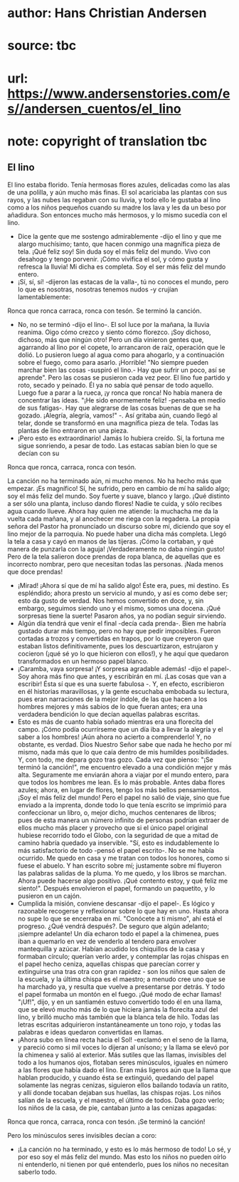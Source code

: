 # author: Hans Christian Andersen
# source: tbc
# url: https://www.andersenstories.com/es//andersen_cuentos/el_lino
# note: copyright of translation tbc

## El lino 

El lino estaba florido. Tenía hermosas flores azules, delicadas como las
alas de una polilla, y aún mucho más finas. El sol acariciaba las
plantas con sus rayos, y las nubes las regaban con su lluvia, y todo
ello le gustaba al lino como a los niños pequeños cuando su madre los
lava y les da un beso por añadidura. Son entonces mucho más hermosos, y
lo mismo sucedía con el lino.
- Dice la gente que me sostengo admirablemente -dijo el lino­ y que me
alargo muchísimo; tanto, que hacen conmigo una magnífica pieza de tela.
¡Qué feliz soy! Sin duda soy el más feliz del mundo. Vivo con desahogo y
tengo porvenir. ¡Cómo vivifica el sol, y cómo gusta y refresca la
lluvia! Mi dicha es completa. Soy el ser más feliz del mundo entero.
- ¡Sí, sí, sí! -dijeron las estacas de la valla-, tú no conoces el
mundo, pero lo que es nosotras, nosotras tenemos nudos -y crujían
lamentablemente:

Ronca que ronca carraca,
ronca con tesón.
Se terminó la canción.

- No, no se terminó -dijo el lino-. El sol luce por la mañana, la
lluvia reanima. Oigo cómo crezco y siento cómo florezco. ¡Soy dichoso,
dichoso, más que ningún otro!
Pero un día vinieron gentes que, agarrando al lino por el copete, lo
arrancaron de raíz, operación que le dolió. Lo pusieron luego al agua
como para ahogarlo, y a continuación sobre el fuego, como para asarlo.
¡Horrible!
"No siempre pueden marchar bien las cosas -suspiró el lino.- Hay que
sufrir un poco, así se aprende".
Pero las cosas se pusieron cada vez peor. El lino fue partido y roto,
secado y peinado. Él ya no sabía qué pensar de todo aquello. Luego fue a
parar a la rueca, ¡y ronca que ronca! No había manera de concentrar las
ideas.
"¡He sido enormemente feliz! -pensaba en medio de sus fatigas-. Hay que
alegrarse de las cosas buenas de que se ha gozado. ¡Alegría, alegría,
vamos!" -. Así gritaba aún, cuando llegó al telar, donde se transformó
en una magnífica pieza de tela. Todas las plantas de lino entraron en
una pieza.
- ¡Pero esto es extraordinario! Jamás lo hubiera creído. Sí, la fortuna
me sigue sonriendo, a pesar de todo. Las estacas sabían bien lo que se
decían con su

Ronca que ronca, carraca,
ronca con tesón.

La canción no ha terminado aún, ni mucho menos. No ha hecho más que
empezar. ¡Es magnífico! Sí, he sufrido, pero en cambio de mí ha salido
algo; soy el más feliz del mundo. Soy fuerte y suave, blanco y largo.
¡Qué distinto a ser sólo una planta, incluso dando flores! Nadie te
cuida, y sólo recibes agua cuando llueve. Ahora hay quien me atiende: la
muchacha me da la vuelta cada mañana, y al anochecer me riega con la
regadera. La propia señora del Pastor ha pronunciado un discurso sobre
mí, diciendo que soy el lino mejor de la parroquia. No puede haber una
dicha más completa.
Llegó la tela a casa y cayó en manos de las tijeras. ¡Cómo la cortaban,
y qué manera de punzarla con la aguja! ¡Verdaderamente no daba ningún
gusto! Pero de la tela salieron doce prendas de ropa blanca, de aquellas
que es incorrecto nombrar, pero que necesitan todas las personas. ¡Nada
menos que doce prendas!
- ¡Mirad! ¡Ahora sí que de mí ha salido algo! Éste era, pues, mi
destino. Es espléndido; ahora presto un servicio al mundo, y así es como
debe ser; esto da gusto de verdad. Nos hemos convertido en doce, y, sin
embargo, seguimos siendo uno y el mismo, somos una docena. ¡Qué
sorpresas tiene la suerte!
Pasaron años, ya no podían seguir sirviendo.
- Algún día tendrá que venir el final -decía cada prenda-. Bien me
habría gustado durar más tiempo, pero no hay que pedir imposibles.
Fueron cortadas a trozos y convertidas en trapos, por lo que creyeron
que estaban listos definitivamente, pues los descuartizaron, estrujaron
y cocieron (¡qué sé yo lo que hicieron con ellos!), y he aquí que
quedaron transformados en un hermoso papel blanco.
- ¡Caramba, vaya sorpresa! ¡Y sorpresa agradable además! -dijo el
papel-. Soy ahora más fino que antes, y escribirán en mí. ¡Las cosas que
van a escribir! Ésta sí que es una suerte fabulosa -. Y, en efecto,
escribieron en él historias maravillosas, y la gente escuchaba embobada
su lectura, pues eran narraciones de la mejor índole, de las que hacen a
los hombres mejores y más sabios de lo que fueran antes; era una
verdadera bendición lo que decían aquellas palabras escritas.
- Esto es más de cuanto había soñado mientras era una florecita del
campo. ¡Cómo podía ocurrírseme que un día iba a llevar la alegría y el
saber a los hombres! ¡Aún ahora no acierto a comprenderlo! Y, no
obstante, es verdad. Dios Nuestro Señor sabe que nada he hecho por mí
mismo, nada más que lo que caía dentro de mis humildes posibilidades. Y,
con todo, me depara gozo tras gozo. Cada vez que pienso: "¡Se terminó
la canción!", me encuentro elevado a una condición mejor y más alta.
Seguramente me enviarán ahora a viajar por el mundo entero, para que
todos los hombres me lean. Es lo más probable. Antes daba flores azules;
ahora, en lugar de flores, tengo los más bellos pensamientos. ¡Soy el
más feliz del mundo!
Pero el papel no salió de viaje, sino que fue enviado a la imprenta,
donde todo lo que tenía escrito se imprimió para confeccionar un libro,
o, mejor dicho, muchos centenares de libros; pues de esta manera un
número infinito de personas podrían extraer de ellos mucho más placer y
provecho que si el único papel original hubiese recorrido todo el Globo,
con la seguridad de que a mitad de camino habría quedado ya inservible.
"Sí, esto es indudablemente lo más satisfactorio de todo -pensó el
papel escrito-. No se me había ocurrido. Me quedo en casa y me tratan
con todos los honores, como si fuese el abuelo. Y han escrito sobre mí;
justamente sobre mí fluyeron las palabras salidas de la pluma. Yo me
quedo, y los libros se marchan. Ahora puede hacerse algo positivo. ¡Qué
contento estoy, y qué feliz me siento!".
Después envolvieron el papel, formando un paquetito, y lo pusieron en un
cajón.
- Cumplida la misión, conviene descansar -dijo el papel-. Es lógico y
razonable recogerse y reflexionar sobre lo que hay en uno. Hasta ahora
no supe lo que se encerraba en mí. "Conócete a ti mismo", ahí está el
progreso. ¿Qué vendrá después?. De seguro que algún adelanto; ¡siempre
adelante!
Un día echaron todo el papel a la chimenea, pues iban a quemarlo en vez
de venderlo al tendero para envolver mantequilla y azúcar. Habían
acudido los chiquillos de la casa y formaban círculo; querían verlo
arder, y contemplar las rojas chispas en el papel hecho ceniza, aquellas
chispas que parecían correr y extinguirse una tras otra con gran
rapidez - son los niños que salen de la escuela, y la última chispa es
el maestro; a menudo cree uno que se ha marchado ya, y resulta que
vuelve a presentarse por detrás.
Y todo el papel formaba un montón en el fuego. ¡Qué modo de echar
llamas! "¡Uf!", dijo, y en un santiamén estuvo convertido todo él en
una llama, que se elevó mucho más de lo que hiciera jamás la florecita
azul del lino, y brilló mucho más también que la blanca tela de hilo.
Todas las letras escritas adquirieron instantáneamente un tono rojo, y
todas las palabras e ideas quedaron convertidas en llamas.
- ¡Ahora subo en línea recta hacia el Sol! -exclamó en el seno de la
llama, y pareció como si mil voces lo dijeran al unísono; y la llama se
elevó por la chimenea y salió al exterior. Más sutiles que las llamas,
invisibles del todo a los humanos ojos, flotaban seres minúsculos,
iguales en número a las flores que había dado el lino. Eran más ligeros
aún que la llama que hablan producido, y cuando ésta se extinguió,
quedando del papel solamente las negras cenizas, siguieron ellos
bailando todavía un ratito, y allí donde tocaban dejaban sus huellas,
las chispas rojas. Los niños salían de la escuela, y el maestro, el
último de todos. Daba gozo verlo; los niños de la casa, de pie, cantaban
junto a las cenizas apagadas:

Ronca que ronca, carraca,
ronca con tesón.
¡Se terminó la canción!

Pero los minúsculos seres invisibles decían a coro:
- ¡La canción no ha terminado, y esto es lo más hermoso de todo! Lo sé,
y por eso soy el más feliz del mundo.
Mas esto los niños no pueden oírlo ni entenderlo, ni tienen por qué
entenderlo, pues los niños no necesitan saberlo todo.
